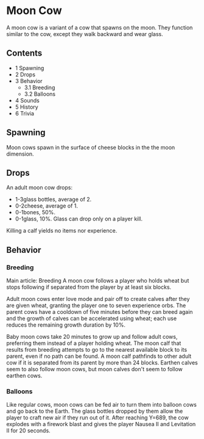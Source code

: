 # Moon Cow
A moon cow is a variant of a cow that spawns on the moon. They function similar to the cow, except they walk backward and wear glass.

## Contents
- 1 Spawning
- 2 Drops
- 3 Behavior
	- 3.1 Breeding
	- 3.2 Balloons
- 4 Sounds
- 5 History
- 6 Trivia

## Spawning
Moon cows spawn in the surface of cheese blocks in the the moon dimension.

## Drops
An adult moon cow drops:

- 1-3glass bottles, average of 2.
- 0-2cheese, average of 1.
- 0-1bones, 50%.
- 0-1glass, 10%. Glass can drop only on a player kill.

Killing a calf yields no items nor experience.

## Behavior
### Breeding
Main article: Breeding
A moon cow follows a player who holds wheat but stops following if separated from the player by at least six blocks.

Adult moon cows enter love mode and pair off to create calves after they are given wheat, granting the player one to seven experience orbs. The parent cows have a cooldown of five minutes before they can breed again and the growth of calves can be accelerated using wheat; each use reduces the remaining growth duration by 10%. 

Baby moon cows take 20 minutes to grow up and follow adult cows, preferring them instead of a player holding wheat. The moon calf that results from breeding attempts to go to the nearest available block to its parent, even if no path can be found. A moon calf pathfinds to other adult cow if it is separated from its parent by more than 24 blocks. Earthen calves seem to also follow moon cows, but moon calves don't seem to follow earthen cows.

### Balloons
Like regular cows, moon cows can be fed air to turn them into balloon cows and go back to the Earth. The glass bottles dropped by them allow the player to craft new air if they run out of it. After reaching Y=689, the cow explodes with a firework blast and gives the player Nausea II and Levitation II for 20 seconds.

